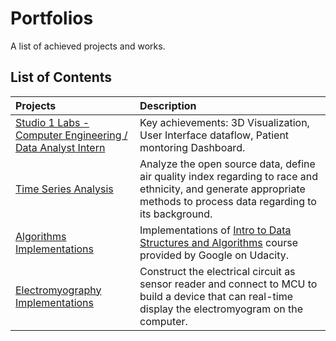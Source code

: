# Portfolios
A list of achieved projects and works.

## List of Contents

Projects | Description
:------ | :--
[Studio 1 Labs - Computer Engineering / Data Analyst Intern](https://github.com/Jerry-Tse/Portfolios/tree/master/Studio1Labs) | Key achievements: 3D Visualization, User Interface dataflow, Patient montoring Dashboard.   
[Time Series Analysis](https://github.com/Jerry-Tse/TimeSeries_AirQualityIndex) | Analyze the open source data, define air quality index regarding to race and ethnicity, and generate appropriate methods to process data regarding to its background.
[Algorithms Implementations](https://github.com/Jerry-Tse/Algorithms_Implementations) | Implementations of [Intro to Data Structures and Algorithms](https://www.udacity.com/course/data-structures-and-algorithms-in-python--ud513) course provided by Google on Udacity.
[Electromyography Implementations](https://drive.google.com/open?id=1Cu9w3cG-b40hI6HfJPJbCoS9DQx5ERSm) | Construct the electrical circuit as sensor reader and connect to MCU to build a device that can real-time display the electromyogram on the computer.
